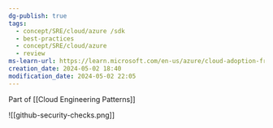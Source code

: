 ```yaml
---
dg-publish: true
tags:
  - concept/SRE/cloud/azure /sdk
  - best-practices
  - concept/SRE/cloud/azure
  - review
ms-learn-url: https://learn.microsoft.com/en-us/azure/cloud-adoption-framework/scenarios/github-velocity/#cloud-pattern-components-and-best-practices
creation_date: 2024-05-02 18:40
modification_date: 2024-05-02 22:05
---
```

Part of [[Cloud Engineering Patterns]]

![[github-security-checks.png]]

